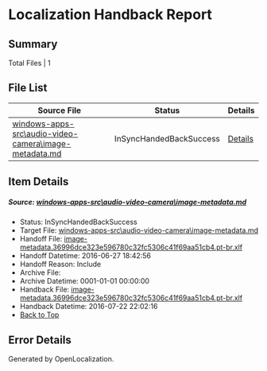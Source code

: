 # <a name='report-top'></a> Localization Handback Report

## Summary
 Total Files | 1

## File List
 Source File | Status | Details 
 ----------- | ------ | ------- 
 [windows-apps-src\audio-video-camera\image-metadata.md](https://github.com/Microsoft/windows-apps/blob/6530fa257ea3735453a97eb5d916524e750e62fc/windows-apps-src/audio-video-camera/image-metadata.md) | InSyncHandedBackSuccess | [Details](#571d71d52931392a36c3c11030749f6ecb3cc961492)

## Item Details
##### <a name='571d71d52931392a36c3c11030749f6ecb3cc961492'></a> Source: [windows-apps-src\audio-video-camera\image-metadata.md](https://github.com/Microsoft/windows-apps/blob/6530fa257ea3735453a97eb5d916524e750e62fc/windows-apps-src/audio-video-camera/image-metadata.md)
* Status: InSyncHandedBackSuccess
* Target File: [windows-apps-src\audio-video-camera\image-metadata.md](https://github.com/Microsoft/windows-apps.pt-br/blob/dc4eca10b560b2d123185640b29ded55f26b7614/windows-apps-src/audio-video-camera/image-metadata.md)
* Handoff File: [image-metadata.36996dce323e596780c32fc5306c41f69aa51cb4.pt-br.xlf](https://github.com/Microsoft/WDG.handoff/blob/dfa4cdaa527c5ba1d53d7dd4bd810841542e768a/ol-handoff/Microsoft/windows-apps.pt-br/master/image-metadata.36996dce323e596780c32fc5306c41f69aa51cb4.pt-br.xlf)
* Handoff Datetime: 2016-06-27 18:42:56
* Handoff Reason: Include
* Archive File: 
* Archive Datetime: 0001-01-01 00:00:00
* Handback File: [image-metadata.36996dce323e596780c32fc5306c41f69aa51cb4.pt-br.xlf](https://github.com/Microsoft/WDG.handback/blob/a330fbf600d88f90670ace88770f1f7599a66f6d/ol-handback/Microsoft/windows-apps.pt-br/master/image-metadata.36996dce323e596780c32fc5306c41f69aa51cb4.pt-br.xlf)
* Handback Datetime: 2016-07-22 22:02:16
* [Back to Top](#report-top)


## Error Details

Generated by OpenLocalization.
